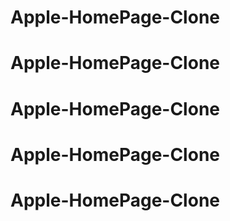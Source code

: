 # Apple-HomePage-Clone
# Apple-HomePage-Clone
# Apple-HomePage-Clone
# Apple-HomePage-Clone
# Apple-HomePage-Clone
